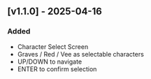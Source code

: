 ## [v1.1.0] - 2025-04-16

### Added
- Character Select Screen
- Graves / Red / Vee as selectable characters
- UP/DOWN to navigate
- ENTER to confirm selection
